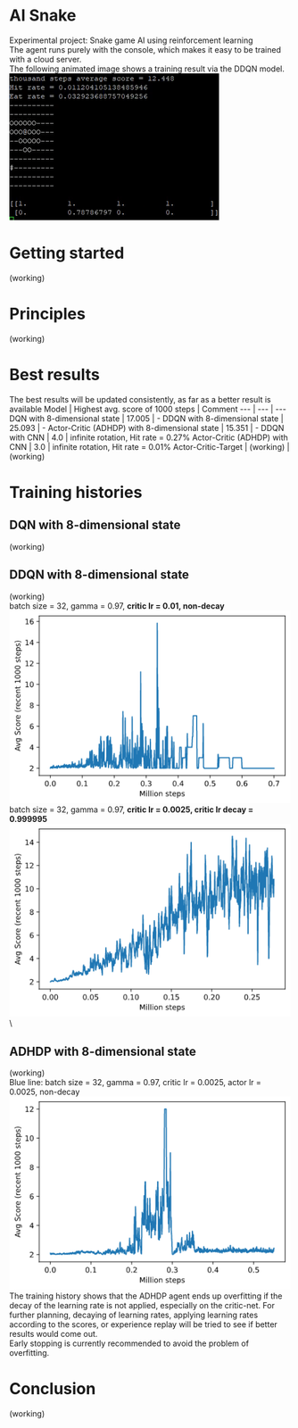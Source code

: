 # AI Snake
Experimental project: Snake game AI using reinforcement learning\
The agent runs purely with the console, which makes it easy to be trained with a cloud server.\
The following animated image shows a training result via the DDQN model. \
![](https://github.com/zysoong/ai-greedy-snake/blob/master/images/example_ddqn_reduced.gif?raw=true)

# Getting started
(working)

# Principles
(working)

# Best results
The best results will be updated consistently, as far as a better result is available
Model | Highest avg. score of 1000 steps | Comment
--- | --- | ---
DQN with 8-dimensional state | 17.005 | -
DDQN with 8-dimensional state | 25.093 | - 
Actor-Critic (ADHDP) with 8-dimensional state | 15.351 | -
DDQN with CNN | 4.0  | infinite rotation, Hit rate = 0.27%
Actor-Critic (ADHDP) with CNN | 3.0  | infinite rotation, Hit rate = 0.01%
Actor-Critic-Target | (working) | (working)

# Training histories
## DQN with 8-dimensional state
(working)
## DDQN with 8-dimensional state
(working)\
batch size = 32, gamma = 0.97, **critic lr = 0.01, non-decay**\
![](https://github.com/zysoong/ai-greedy-snake/blob/master/images/ddqn_plot.png?raw=true)\
batch size = 32, gamma = 0.97, **critic lr = 0.0025, critic lr decay = 0.999995**\
![](https://github.com/zysoong/ai-greedy-snake/blob/master/images/ddqn_plot_d0999995.png?raw=true)\

## ADHDP with 8-dimensional state
(working)\
Blue line: batch size = 32, gamma = 0.97, critic lr = 0.0025, actor lr = 0.0025, non-decay
![](https://github.com/zysoong/ai-greedy-snake/blob/master/images/adhdp_plot.png?raw=true)\
The training history shows that the ADHDP agent ends up overfitting if the decay of the learning rate is not applied, especially on the critic-net. For further planning, decaying of learning rates, applying learning rates according to the scores, or experience replay will be tried to see if better results would come out. \
Early stopping is currently recommended to avoid the problem of overfitting.

# Conclusion
(working)
